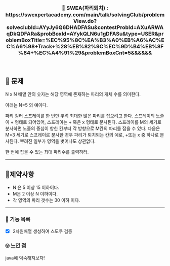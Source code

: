 <h3 align="center"> 
    📢 SWEA(파리퇴치) : https://swexpertacademy.com/main/talk/solvingClub/problemView.do?solveclubId=AYyJy6Q6DHADFASu&contestProbId=AXuARWAqDkQDFARa&probBoxId=AYykQLN6u1gDFASu&type=USER&problemBoxTitle=%EC%95%8C%EA%B3%A0%EB%A6%AC%EC%A6%98+Track+%28%EB%82%9C%EC%9D%B4%EB%8F%84+%EC%A4%91%29&problemBoxCnt=5&&&&&&
</h3>

<br>

## 🚀 문제

N x N 배열 안의 숫자는 해당 영역에 존재하는 파리의 개체 수를 의미한다.

아래는 N=5 의 예이다.

파리 킬러 스프레이를 한 번만 뿌려 최대한 많은 파리를 잡으려고 한다. 스프레이의 노즐이 + 형태로 되어있어, 스프레이는 + 혹은 x 형태로 분사된다. 스프레이를 M의 세기로 분사하면 노즐의 중심이 향한 칸부터 각 방향으로 M칸의 파리를 잡을 수 있다.
다음은 M=3 세기로 스프레이르 분사한 경우 파리가 퇴치되는 칸의 예로, +또는 x 중 하나로 분사된다. 뿌려진 일부가 영역을 벗어나도 상관없다.

한 번에 잡을 수 있는 최대 파리수를 출력하라.

---

## 🚦제약사항

- N 은 5 이상 15 이하이다.
- M은 2 이상 N 이하이다.
- 각 영역의 파리 갯수는 30 이하 이다.

---

### 📜 기능 목록

- [x] 2차원배열 생성하여 스도쿠 검증

### 🙄 느낀 점

java에 익숙해져보자!
